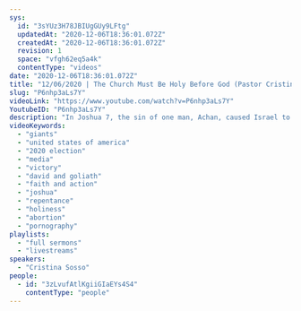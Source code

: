 ```yaml
---
sys:
  id: "3sYUz3H78JBIUgGUy9LFtg"
  updatedAt: "2020-12-06T18:36:01.072Z"
  createdAt: "2020-12-06T18:36:01.072Z"
  revision: 1
  space: "vfgh62eq5a4k"
  contentType: "videos"
date: "2020-12-06T18:36:01.072Z"
title: "12/06/2020 | The Church Must Be Holy Before God (Pastor Cristina Sosso)"
slug: "P6nhp3aLs7Y"
videoLink: "https://www.youtube.com/watch?v=P6nhp3aLs7Y"
YoutubeID: "P6nhp3aLs7Y"
description: "In Joshua 7, the sin of one man, Achan, caused Israel to incur losses. We cannot allow anyone who has been continually sinning to join the battle. God wants to move mightily here in the world, but the Body of Christ must become holy and blameless before God or else we will experience delays. The founding fathers of the United States are cheering us on now. We must continue to fight for this nation and obey God's ways of doing things in every area. This sermon was delivered by Pastor Cris Sosso at Freedom Fellowship Church International on December 06, 2020.\n"
videoKeywords:
  - "giants"
  - "united states of america"
  - "2020 election"
  - "media"
  - "victory"
  - "david and goliath"
  - "faith and action"
  - "joshua"
  - "repentance"
  - "holiness"
  - "abortion"
  - "pornography"
playlists:
  - "full sermons"
  - "livestreams"
speakers:
  - "Cristina Sosso"
people:
  - id: "3zLvufAtlKgiiGIaEYs4S4"
    contentType: "people"
---
```

